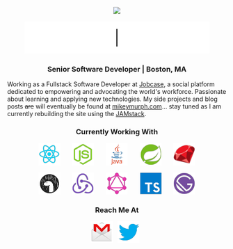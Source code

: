 <p align="center">
  <img src="https://res.cloudinary.com/dtghgjg3i/image/upload/v1594836924/gatsby-personal-site/mike-murphy-logo-avatar-300_kwsai3.png">
</p>

<p align="center">
  <img src="https://raw.githubusercontent.com/mikeymurph77/mikeymurph77/master/images/greetings.gif">
</p>

<p align='center'>
  <h3 align='center'>Senior Software Developer | Boston, MA</h3>
</p>
 
Working as a Fullstack Software Developer at [Jobcase](http://jobcase.com), a social platform dedicated to empowering and advocating the world's workforce. Passionate about learning and applying new technologies. My side projects and blog posts ~~are~~ will eventually be found at [mikeymurph.com](https://mikeymurph.com)... stay tuned as I am currently rebuilding the site using the [JAMstack](https://jamstack.org/).

<h3 align="center">Currently Working With</h3>
<p align='center'>
  <img height="50" alt="react" title="react" src="https://raw.githubusercontent.com/mikeymurph77/mikeymurph77/master/images/react.png">&nbsp;&nbsp;&nbsp;&nbsp;&nbsp;&nbsp;
  <img height="50" alt="nodejs" title="Node.js" src="https://raw.githubusercontent.com/mikeymurph77/mikeymurph77/master/images/nodejs.png">&nbsp;&nbsp;&nbsp;&nbsp;&nbsp;&nbsp;
  <img height="50" alt="java" title="Java" src="https://raw.githubusercontent.com/mikeymurph77/mikeymurph77/master/images/java.png">&nbsp;&nbsp;&nbsp;&nbsp;&nbsp;&nbsp;
  <img height="50" alt="spring" title="Spring" src="https://raw.githubusercontent.com/mikeymurph77/mikeymurph77/master/images/spring.png">&nbsp;&nbsp;&nbsp;&nbsp;&nbsp;&nbsp;
  <img height="50" alt="ruby" title="Ruby" src="https://raw.githubusercontent.com/mikeymurph77/mikeymurph77/master/images/ruby.png">
</p>
<p align='center'>
  <img height="50" alt="deno" title="Deno" src="https://raw.githubusercontent.com/mikeymurph77/mikeymurph77/master/images/deno.png">&nbsp;&nbsp;&nbsp;&nbsp;&nbsp;&nbsp;
  <img height="50" alt="redux" title="Redux" src="https://raw.githubusercontent.com/mikeymurph77/mikeymurph77/master/images/redux.png">&nbsp;&nbsp;&nbsp;&nbsp;&nbsp;&nbsp;
  <img height="50" alt="graphql" title="GraphQL" src="https://raw.githubusercontent.com/mikeymurph77/mikeymurph77/master/images/graphql.png">&nbsp;&nbsp;&nbsp;&nbsp;&nbsp;&nbsp;
  <img height="50" alt="typescript" title="TypeScript" src="https://raw.githubusercontent.com/mikeymurph77/mikeymurph77/master/images/typescript.png">&nbsp;&nbsp;&nbsp;&nbsp;&nbsp;&nbsp;
  <img height="50" alt="gatsby" title="Gatsby" src="https://raw.githubusercontent.com/mikeymurph77/mikeymurph77/master/images/gatsby.png">
</p>

<h3 align="center">Reach Me At</h3>
<p align='center'>
  <a href="mailto:mikemurphy@hey.com"><img height="50" src="https://raw.githubusercontent.com/mikeymurph77/mikeymurph77/master/images/email.png"></a>&nbsp;&nbsp;
  <a href="https://twitter/mikeymurph77"><img height="50" src="https://raw.githubusercontent.com/mikeymurph77/mikeymurph77/master/images/twitter.png"></a>&nbsp;&nbsp;
</p>
